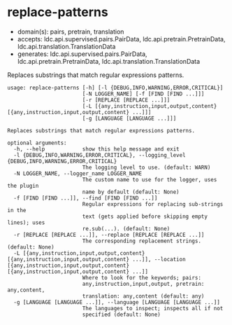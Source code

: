 # replace-patterns

* domain(s): pairs, pretrain, translation
* accepts: ldc.api.supervised.pairs.PairData, ldc.api.pretrain.PretrainData, ldc.api.translation.TranslationData
* generates: ldc.api.supervised.pairs.PairData, ldc.api.pretrain.PretrainData, ldc.api.translation.TranslationData

Replaces substrings that match regular expressions patterns.

```
usage: replace-patterns [-h] [-l {DEBUG,INFO,WARNING,ERROR,CRITICAL}]
                        [-N LOGGER_NAME] [-f [FIND [FIND ...]]]
                        [-r [REPLACE [REPLACE ...]]]
                        [-L [{any,instruction,input,output,content} [{any,instruction,input,output,content} ...]]]
                        [-g [LANGUAGE [LANGUAGE ...]]]

Replaces substrings that match regular expressions patterns.

optional arguments:
  -h, --help            show this help message and exit
  -l {DEBUG,INFO,WARNING,ERROR,CRITICAL}, --logging_level {DEBUG,INFO,WARNING,ERROR,CRITICAL}
                        The logging level to use. (default: WARN)
  -N LOGGER_NAME, --logger_name LOGGER_NAME
                        The custom name to use for the logger, uses the plugin
                        name by default (default: None)
  -f [FIND [FIND ...]], --find [FIND [FIND ...]]
                        Regular expressions for replacing sub-strings in the
                        text (gets applied before skipping empty lines); uses
                        re.sub(...). (default: None)
  -r [REPLACE [REPLACE ...]], --replace [REPLACE [REPLACE ...]]
                        The corresponding replacement strings. (default: None)
  -L [{any,instruction,input,output,content} [{any,instruction,input,output,content} ...]], --location [{any,instruction,input,output,content} [{any,instruction,input,output,content} ...]]
                        Where to look for the keywords; pairs:
                        any,instruction,input,output, pretrain: any,content,
                        translation: any,content (default: any)
  -g [LANGUAGE [LANGUAGE ...]], --language [LANGUAGE [LANGUAGE ...]]
                        The languages to inspect; inspects all if not
                        specified (default: None)
```
